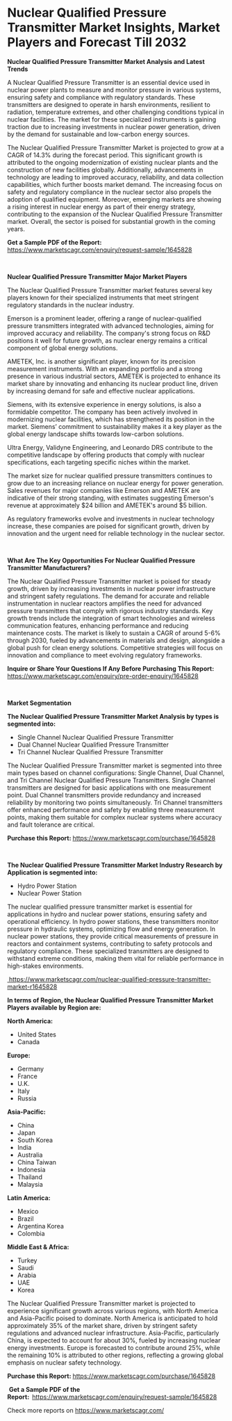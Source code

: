 <p><h1>Nuclear Qualified Pressure Transmitter Market Insights, Market Players and Forecast Till 2032</h1></p><p><strong>Nuclear Qualified Pressure Transmitter Market Analysis and Latest Trends</strong></p>
<p><p>A Nuclear Qualified Pressure Transmitter is an essential device used in nuclear power plants to measure and monitor pressure in various systems, ensuring safety and compliance with regulatory standards. These transmitters are designed to operate in harsh environments, resilient to radiation, temperature extremes, and other challenging conditions typical in nuclear facilities. The market for these specialized instruments is gaining traction due to increasing investments in nuclear power generation, driven by the demand for sustainable and low-carbon energy sources.</p><p>The Nuclear Qualified Pressure Transmitter Market is projected to grow at a CAGR of 14.3% during the forecast period. This significant growth is attributed to the ongoing modernization of existing nuclear plants and the construction of new facilities globally. Additionally, advancements in technology are leading to improved accuracy, reliability, and data collection capabilities, which further boosts market demand. The increasing focus on safety and regulatory compliance in the nuclear sector also propels the adoption of qualified equipment. Moreover, emerging markets are showing a rising interest in nuclear energy as part of their energy strategy, contributing to the expansion of the Nuclear Qualified Pressure Transmitter market. Overall, the sector is poised for substantial growth in the coming years.</p></p>
<p><strong>Get a Sample PDF of the Report:&nbsp;</strong> <a href="https://www.marketscagr.com/enquiry/request-sample/1645828?utm_campaign=2667&utm_medium=2&utm_source=Github&utm_content=ia&utm_term=29032025&utm_id=nuclear-qualified-pressure-transmitter">https://www.marketscagr.com/enquiry/request-sample/1645828</a></p>
<p>&nbsp;</p>
<p><strong>Nuclear Qualified Pressure Transmitter Major Market Players</strong></p>
<p><p>The Nuclear Qualified Pressure Transmitter market features several key players known for their specialized instruments that meet stringent regulatory standards in the nuclear industry. </p><p>Emerson is a prominent leader, offering a range of nuclear-qualified pressure transmitters integrated with advanced technologies, aiming for improved accuracy and reliability. The company's strong focus on R&D positions it well for future growth, as nuclear energy remains a critical component of global energy solutions.</p><p>AMETEK, Inc. is another significant player, known for its precision measurement instruments. With an expanding portfolio and a strong presence in various industrial sectors, AMETEK is projected to enhance its market share by innovating and enhancing its nuclear product line, driven by increasing demand for safe and effective nuclear applications.</p><p>Siemens, with its extensive experience in energy solutions, is also a formidable competitor. The company has been actively involved in modernizing nuclear facilities, which has strengthened its position in the market. Siemens’ commitment to sustainability makes it a key player as the global energy landscape shifts towards low-carbon solutions.</p><p>Ultra Energy, Validyne Engineering, and Leonardo DRS contribute to the competitive landscape by offering products that comply with nuclear specifications, each targeting specific niches within the market. </p><p>The market size for nuclear qualified pressure transmitters continues to grow due to an increasing reliance on nuclear energy for power generation. Sales revenues for major companies like Emerson and AMETEK are indicative of their strong standing, with estimates suggesting Emerson's revenue at approximately $24 billion and AMETEK's around $5 billion. </p><p>As regulatory frameworks evolve and investments in nuclear technology increase, these companies are poised for significant growth, driven by innovation and the urgent need for reliable technology in the nuclear sector.</p></p>
<p>&nbsp;</p>
<p><strong>What Are The Key Opportunities For Nuclear Qualified Pressure Transmitter Manufacturers?</strong></p>
<p><p>The Nuclear Qualified Pressure Transmitter market is poised for steady growth, driven by increasing investments in nuclear power infrastructure and stringent safety regulations. The demand for accurate and reliable instrumentation in nuclear reactors amplifies the need for advanced pressure transmitters that comply with rigorous industry standards. Key growth trends include the integration of smart technologies and wireless communication features, enhancing performance and reducing maintenance costs. The market is likely to sustain a CAGR of around 5-6% through 2030, fueled by advancements in materials and design, alongside a global push for clean energy solutions. Competitive strategies will focus on innovation and compliance to meet evolving regulatory frameworks.</p></p>
<p><strong>Inquire or Share Your Questions If Any Before Purchasing This Report:</strong> <a href="https://www.marketscagr.com/enquiry/pre-order-enquiry/1645828?utm_campaign=2667&utm_medium=2&utm_source=Github&utm_content=ia&utm_term=29032025&utm_id=nuclear-qualified-pressure-transmitter">https://www.marketscagr.com/enquiry/pre-order-enquiry/1645828</a></p>
<p>&nbsp;</p>
<p><strong>Market Segmentation</strong></p>
<p><strong>The Nuclear Qualified Pressure Transmitter Market Analysis by types is segmented into:</strong></p>
<p><ul><li>Single Channel Nuclear Qualified Pressure Transmitter</li><li>Dual Channel Nuclear Qualified Pressure Transmitter</li><li>Tri Channel Nuclear Qualified Pressure Transmitter</li></ul></p>
<p><p>The Nuclear Qualified Pressure Transmitter market is segmented into three main types based on channel configurations: Single Channel, Dual Channel, and Tri Channel Nuclear Qualified Pressure Transmitters. Single Channel transmitters are designed for basic applications with one measurement point. Dual Channel transmitters provide redundancy and increased reliability by monitoring two points simultaneously. Tri Channel transmitters offer enhanced performance and safety by enabling three measurement points, making them suitable for complex nuclear systems where accuracy and fault tolerance are critical.</p></p>
<p><strong>Purchase this Report:&nbsp;</strong><a href="https://www.marketscagr.com/purchase/1645828?utm_campaign=2667&utm_medium=2&utm_source=Github&utm_content=ia&utm_term=29032025&utm_id=nuclear-qualified-pressure-transmitter">https://www.marketscagr.com/purchase/1645828</a></p>
<p>&nbsp;</p>
<p><strong>The Nuclear Qualified Pressure Transmitter Market Industry Research by Application is segmented into:</strong></p>
<p><ul><li>Hydro Power Station</li><li>Nuclear Power Station</li></ul></p>
<p><p>The nuclear qualified pressure transmitter market is essential for applications in hydro and nuclear power stations, ensuring safety and operational efficiency. In hydro power stations, these transmitters monitor pressure in hydraulic systems, optimizing flow and energy generation. In nuclear power stations, they provide critical measurements of pressure in reactors and containment systems, contributing to safety protocols and regulatory compliance. These specialized transmitters are designed to withstand extreme conditions, making them vital for reliable performance in high-stakes environments.</p></p>
<p><a href="https://www.marketscagr.com/nuclear-qualified-pressure-transmitter-market-r1645828?utm_campaign=2667&utm_medium=2&utm_source=Github&utm_content=ia&utm_term=29032025&utm_id=nuclear-qualified-pressure-transmitter">&nbsp;https://www.marketscagr.com/nuclear-qualified-pressure-transmitter-market-r1645828</a></p>
<p><strong>In terms of Region, the Nuclear Qualified Pressure Transmitter Market Players available by Region are:</strong></p>
<p>
    <p> <strong> North America: </strong>
        <ul>
            <li>United States</li>
            <li>Canada</li>
        </ul>
        </p> 
    <p> <strong> Europe: </strong>
        <ul>
            <li>Germany</li>
            <li>France</li>
            <li>U.K.</li>
            <li>Italy</li>
            <li>Russia</li>
        </ul>
        </p> 
    <p> <strong> Asia-Pacific: </strong>
        <ul>
            <li>China</li>
            <li>Japan</li>
            <li>South Korea</li>
            <li>India</li>
            <li>Australia</li>
            <li>China Taiwan</li>
            <li>Indonesia</li>
            <li>Thailand</li>
            <li>Malaysia</li>
        </ul>
        </p> 
    <p> <strong> Latin America: </strong>
        <ul>
            <li>Mexico</li>
            <li>Brazil</li>
            <li>Argentina Korea</li>
            <li>Colombia</li>
        </ul>
        </p> 
    <p> <strong> Middle East & Africa: </strong>
        <ul>
            <li>Turkey</li>
            <li>Saudi</li>
            <li>Arabia</li>
            <li>UAE</li>
            <li>Korea</li>
        </ul>
    </p>
    </p>
<p><p>The Nuclear Qualified Pressure Transmitter market is projected to experience significant growth across various regions, with North America and Asia-Pacific poised to dominate. North America is anticipated to hold approximately 35% of the market share, driven by stringent safety regulations and advanced nuclear infrastructure. Asia-Pacific, particularly China, is expected to account for about 30%, fueled by increasing nuclear energy investments. Europe is forecasted to contribute around 25%, while the remaining 10% is attributed to other regions, reflecting a growing global emphasis on nuclear safety technology.</p></p>
<p><strong>Purchase this Report: </strong><a href="https://www.marketscagr.com/purchase/1645828?utm_campaign=2667&utm_medium=2&utm_source=Github&utm_content=ia&utm_term=29032025&utm_id=nuclear-qualified-pressure-transmitter">https://www.marketscagr.com/purchase/1645828</a></p>
<p>&nbsp;<strong>Get a Sample PDF of the Report:&nbsp;&nbsp;</strong><a href="https://www.marketscagr.com/enquiry/request-sample/1645828?utm_campaign=2667&utm_medium=2&utm_source=Github&utm_content=ia&utm_term=29032025&utm_id=nuclear-qualified-pressure-transmitter">https://www.marketscagr.com/enquiry/request-sample/1645828</a></p>
<p><strong></strong></p>
<p>Check more reports on <a href="https://www.marketscagr.com/?utm_campaign=2667&utm_medium=2&utm_source=Github&utm_content=ia&utm_term=29032025&utm_id=nuclear-qualified-pressure-transmitter">https://www.marketscagr.com/</a></p>